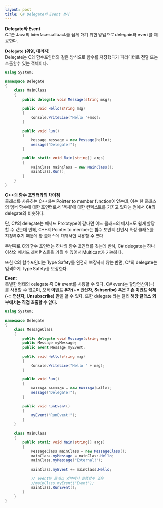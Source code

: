 ```yaml
---
layout: post
title: C# Delegate와 Event 정리
---
```

**Delegate와 Event**  
C#은 Java의 interface callback을 쉽게 하기 위한 방법으로 delegate와 event를 제공한다. 

**Delegate (위임, 대리자)**  
Delegate는 C의 함수포인터와 같은 방식으로 함수를 저장했다가 파라미터로 전달 또는 호출할수 있는 객체이다.

```cs
using System;
 
namespace Delegate
{
    class MainClass
    {
        public delegate void Message(string msg);
 
        public void Hello(string msg)
        {
            Console.WriteLine("Hello "+msg);   
        }
 
        public void Run()
        {
            Message message = new Message(Hello);
            message("Delegate!");
        }
 
        public static void Main(string[] args)
        {
            MainClass mainClass = new MainClass();
            mainClass.Run();
        }
    }
}
```

**C++의 함수 포인터와의 차이점**  
클래스를 사용하는 C++에는 Pointer to member function이 있는데, 이는 한 클래스의 멤버 함수에 대한 포인터로서 '객체'에 대한 컨텍스트를 가지고 있다는 점에서 C#의 delegate와 비슷하다. 

단, C#의 delegate는 메서드 Prototype이 같다면 어느 클래스의 메서드도 쉽게 할당할 수 있는데 반해, C++의 Pointer to member는 함수 포인터 선언시 특정 클래스를 지정해주기 때문에 한 클래스에 대해서만 사용할 수 있다.  

두번째로 C의 함수 포인터는 하나의 함수 포인터를 갖는데 반해, C# delegate는 하나 이상의 메서드 레퍼런스들을 가질 수 있어서 Multicast가 가능하다.

또한 C의 함수포인터는 Type Safety를 완전히 보장하지 않는 반면, C#의 delegate는 엄격하게 Type Safety를 보장한다. 

**Event**  
특별한 형태의 delegate 즉 C# event를 사용할 수 있다. C# event는 할당연산자(=)를 사용할 수 없으며, 오직 **이벤트 추가(+= 연산자, Subscribe) 혹은 기존 이벤트 삭제 (-= 연산자, Unsubscribe) 만**을 할 수 있다. 또한 delegate 와는 달리 **해당 클래스 외부에서는 직접 호출할 수 없다.** 

```cs
using System;
 
namespace Delegate
{
    class MessageClass
    {
        public delegate void Message(string msg);
        public Message myMessage;
        public event Message myEvent;
 
        public void Hello(string msg)
        {
            Console.WriteLine("Hello " + msg);
        }
 
        public void Run()
        {
            Message message = new Message(Hello);
            message("Delegate!");
        }
 
        public void RunEvent()
        {
            myEvent("RunEvent!");
        }
    }
 
    class MainClass
    {
        public static void Main(string[] args)
        {
            MessageClass mainClass = new MessageClass();
            mainClass.myMessage = mainClass.Hello;
            mainClass.myMessage("External!");
 
            mainClass.myEvent += mainClass.Hello;
 
            // event는 클래스 외부에서 실행할수 없음
            //mainClass.myEvent("Event");
            mainClass.RunEvent();
        }
    }
}
```